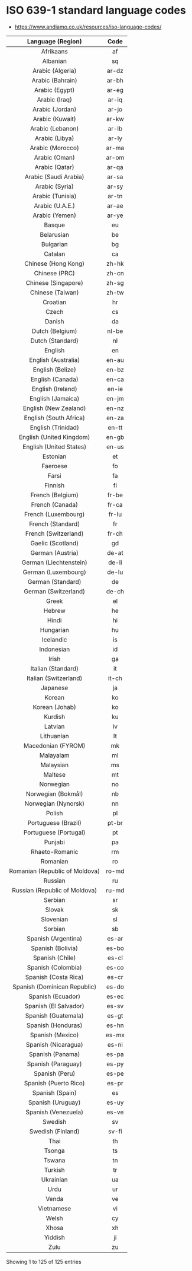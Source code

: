 
# ISO 639-1 standard language codes

- https://www.andiamo.co.uk/resources/iso-language-codes/

|       Language (Region)        | Code  |
| :----------------------------: | :---: |
|           Afrikaans            |  af   |
|            Albanian            |  sq   |
|        Arabic (Algeria)        | ar-dz |
|        Arabic (Bahrain)        | ar-bh |
|         Arabic (Egypt)         | ar-eg |
|         Arabic (Iraq)          | ar-iq |
|        Arabic (Jordan)         | ar-jo |
|        Arabic (Kuwait)         | ar-kw |
|        Arabic (Lebanon)        | ar-lb |
|         Arabic (Libya)         | ar-ly |
|        Arabic (Morocco)        | ar-ma |
|         Arabic (Oman)          | ar-om |
|         Arabic (Qatar)         | ar-qa |
|     Arabic (Saudi Arabia)      | ar-sa |
|         Arabic (Syria)         | ar-sy |
|        Arabic (Tunisia)        | ar-tn |
|        Arabic (U.A.E.)         | ar-ae |
|         Arabic (Yemen)         | ar-ye |
|             Basque             |  eu   |
|           Belarusian           |  be   |
|           Bulgarian            |  bg   |
|            Catalan             |  ca   |
|      Chinese (Hong Kong)       | zh-hk |
|         Chinese (PRC)          | zh-cn |
|      Chinese (Singapore)       | zh-sg |
|        Chinese (Taiwan)        | zh-tw |
|            Croatian            |  hr   |
|             Czech              |  cs   |
|             Danish             |  da   |
|        Dutch (Belgium)         | nl-be |
|        Dutch (Standard)        |  nl   |
|            English             |  en   |
|      English (Australia)       | en-au |
|        English (Belize)        | en-bz |
|        English (Canada)        | en-ca |
|       English (Ireland)        | en-ie |
|       English (Jamaica)        | en-jm |
|     English (New Zealand)      | en-nz |
|     English (South Africa)     | en-za |
|       English (Trinidad)       | en-tt |
|    English (United Kingdom)    | en-gb |
|    English (United States)     | en-us |
|            Estonian            |  et   |
|            Faeroese            |  fo   |
|             Farsi              |  fa   |
|            Finnish             |  fi   |
|        French (Belgium)        | fr-be |
|        French (Canada)         | fr-ca |
|      French (Luxembourg)       | fr-lu |
|       French (Standard)        |  fr   |
|      French (Switzerland)      | fr-ch |
|       Gaelic (Scotland)        |  gd   |
|        German (Austria)        | de-at |
|     German (Liechtenstein)     | de-li |
|      German (Luxembourg)       | de-lu |
|       German (Standard)        |  de   |
|      German (Switzerland)      | de-ch |
|             Greek              |  el   |
|             Hebrew             |  he   |
|             Hindi              |  hi   |
|           Hungarian            |  hu   |
|           Icelandic            |  is   |
|           Indonesian           |  id   |
|             Irish              |  ga   |
|       Italian (Standard)       |  it   |
|     Italian (Switzerland)      | it-ch |
|            Japanese            |  ja   |
|             Korean             |  ko   |
|         Korean (Johab)         |  ko   |
|            Kurdish             |  ku   |
|            Latvian             |  lv   |
|           Lithuanian           |  lt   |
|       Macedonian (FYROM)       |  mk   |
|           Malayalam            |  ml   |
|           Malaysian            |  ms   |
|            Maltese             |  mt   |
|           Norwegian            |  no   |
|       Norwegian (Bokmål)       |  nb   |
|      Norwegian (Nynorsk)       |  nn   |
|             Polish             |  pl   |
|      Portuguese (Brazil)       | pt-br |
|     Portuguese (Portugal)      |  pt   |
|            Punjabi             |  pa   |
|         Rhaeto-Romanic         |  rm   |
|            Romanian            |  ro   |
| Romanian (Republic of Moldova) | ro-md |
|            Russian             |  ru   |
| Russian (Republic of Moldova)  | ru-md |
|            Serbian             |  sr   |
|             Slovak             |  sk   |
|           Slovenian            |  sl   |
|            Sorbian             |  sb   |
|      Spanish (Argentina)       | es-ar |
|       Spanish (Bolivia)        | es-bo |
|        Spanish (Chile)         | es-cl |
|       Spanish (Colombia)       | es-co |
|      Spanish (Costa Rica)      | es-cr |
|  Spanish (Dominican Republic)  | es-do |
|       Spanish (Ecuador)        | es-ec |
|     Spanish (El Salvador)      | es-sv |
|      Spanish (Guatemala)       | es-gt |
|       Spanish (Honduras)       | es-hn |
|        Spanish (Mexico)        | es-mx |
|      Spanish (Nicaragua)       | es-ni |
|        Spanish (Panama)        | es-pa |
|       Spanish (Paraguay)       | es-py |
|         Spanish (Peru)         | es-pe |
|     Spanish (Puerto Rico)      | es-pr |
|        Spanish (Spain)         |  es   |
|       Spanish (Uruguay)        | es-uy |
|      Spanish (Venezuela)       | es-ve |
|            Swedish             |  sv   |
|       Swedish (Finland)        | sv-fi |
|              Thai              |  th   |
|             Tsonga             |  ts   |
|             Tswana             |  tn   |
|            Turkish             |  tr   |
|           Ukrainian            |  ua   |
|              Urdu              |  ur   |
|             Venda              |  ve   |
|           Vietnamese           |  vi   |
|             Welsh              |  cy   |
|             Xhosa              |  xh   |
|            Yiddish             |  ji   |
|              Zulu              |  zu   |

Showing 1 to 125 of 125 entries

